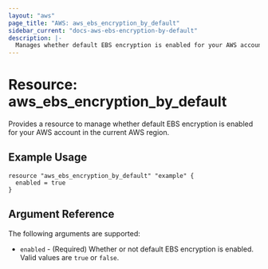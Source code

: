 ```yaml
---
layout: "aws"
page_title: "AWS: aws_ebs_encryption_by_default"
sidebar_current: "docs-aws-ebs-encryption-by-default"
description: |-
  Manages whether default EBS encryption is enabled for your AWS account in the current AWS region.
---
```


# Resource: aws_ebs_encryption_by_default

Provides a resource to manage whether default EBS encryption is enabled for your AWS account in the current AWS region.

## Example Usage

```hcl
resource "aws_ebs_encryption_by_default" "example" {
  enabled = true
}
```

## Argument Reference

The following arguments are supported:

* `enabled` - (Required) Whether or not default EBS encryption is enabled. Valid values are `true` or `false`.
